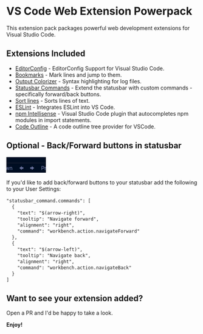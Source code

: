# VS Code Web Extension Powerpack

This extension pack packages powerful web development extensions for Visual Studio Code.

## Extensions Included

- [EditorConfig](https://marketplace.visualstudio.com/items?itemName=EditorConfig.EditorConfig) - EditorConfig Support for Visual Studio Code.
- [Bookmarks](https://marketplace.visualstudio.com/items?itemName=alefragnani.Bookmarks) - Mark lines and jump to them.
- [Output Colorizer](https://marketplace.visualstudio.com/items?itemName=IBM.output-colorizer) - Syntax highlighting for log files.
- [Statusbar Commands](https://marketplace.visualstudio.com/items?itemName=anweber.statusbar-commands) - Extend the statusbar with custom commands - specifically forward/back buttons.
- [Sort lines](https://marketplace.visualstudio.com/items?itemName=Tyriar.sort-lines) - Sorts lines of text.
- [ESLint](https://marketplace.visualstudio.com/items?itemName=dbaeumer.vscode-eslint) - Integrates ESLint into VS Code.
- [npm Intellisense](https://marketplace.visualstudio.com/items?itemName=christian-kohler.npm-intellisense) - Visual Studio Code plugin that autocompletes npm modules in import statements.
- [Code Outline](https://marketplace.visualstudio.com/items?itemName=patrys.vscode-code-outline) - A code outline tree provider for VSCode.

## Optional - Back/Forward buttons in statusbar

![](./docs/statusbar-back-forward-buttons.png)

If you'd like to add back/forward buttons to your statusbar add the following to your User Settings:<br>

```
"statusbar_command.commands": [
  {
    "text": "$(arrow-right)",
    "tooltip": "Navigate forward",
    "alignment": "right",
    "command": "workbench.action.navigateForward"
  },
  {
    "text": "$(arrow-left)",
    "tooltip": "Navigate back",
    "alignment": "right",
    "command": "workbench.action.navigateBack"
  }
]
```

## Want to see your extension added?

Open a PR and I'd be happy to take a look.

**Enjoy!**
